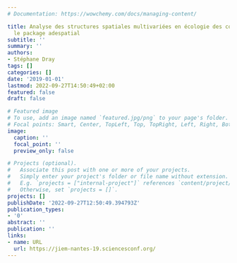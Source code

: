 ```yaml
---
# Documentation: https://wowchemy.com/docs/managing-content/

title: Analyse des structures spatiales multivariées en écologie des communautés avec
  le package adespatial
subtitle: ''
summary: ''
authors:
- Stéphane Dray
tags: []
categories: []
date: '2019-01-01'
lastmod: 2022-09-27T14:50:49+02:00
featured: false
draft: false

# Featured image
# To use, add an image named `featured.jpg/png` to your page's folder.
# Focal points: Smart, Center, TopLeft, Top, TopRight, Left, Right, BottomLeft, Bottom, BottomRight.
image:
  caption: ''
  focal_point: ''
  preview_only: false

# Projects (optional).
#   Associate this post with one or more of your projects.
#   Simply enter your project's folder or file name without extension.
#   E.g. `projects = ["internal-project"]` references `content/project/deep-learning/index.md`.
#   Otherwise, set `projects = []`.
projects: []
publishDate: '2022-09-27T12:50:49.394793Z'
publication_types:
- '0'
abstract: ''
publication: ''
links:
- name: URL
  url: https://jiem-nantes-19.sciencesconf.org/
---
```

